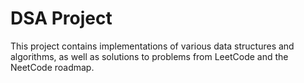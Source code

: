 # DSA Project

This project contains implementations of various data structures and algorithms, as well as solutions to problems from LeetCode and the NeetCode roadmap.